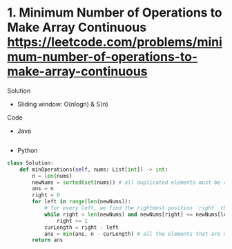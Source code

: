 # 1. Minimum Number of Operations to Make Array Continuous https://leetcode.com/problems/minimum-number-of-operations-to-make-array-continuous

Solution

- Sliding window: O(nlogn) & S(n)

Code

- Java

```java

```

- Python

```python
class Solution:
    def minOperations(self, nums: List[int]) -> int:
        n = len(nums)
        newNums = sorted(set(nums)) # all duplicated elements must be replaced, so we first get rid of them directly
        ans = n
        right = 0
        for left in range(len(newNums)):
            # for every left, we find the rightmost position `right` that elements in window [left, right] can form a continuous array
            while right < len(newNums) and newNums[right] <= newNums[left] + n - 1:
                right += 1
            curLength = right - left
            ans = min(ans, n - curLength) # all the elements that are not in current window should be replaced
        return ans
```
